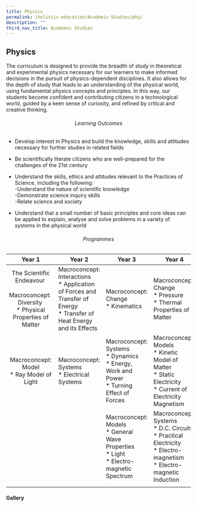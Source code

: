```yaml
---
title: Physics
permalink: /holistic-education/Academic-Studies/phy/
description: ""
third_nav_title: Academic Studies
---
```

## Physics

The curriculum is designed to provide the breadth of study in theoretical and experimental physics necessary for our learners to make informed decisions in the pursuit of physics-dependent disciplines. It also allows for the depth of study that leads to an understanding of the physical world, using fundamental physics concepts and principles. In this way, our students become confident and contributing citizens in a technological world, guided by a keen sense of curiosity, and refined by critical and creative thinking.

###### <center>Learning Outcomes</center>

*   Develop interest in Physics and build the knowledge, skills and attitudes necessary for further studies in related fields 
*   Be scientifically literate citizens who are well-prepared for the challenges of the 21st century 
*   Understand the skills, ethics and attitudes relevant to the Practices of Science, including the following: <br>-Understand the nature of scientific knowledge <br>-Demonstrate science inquiry skills <br>-Relate science and society 

*   Understand that a small number of basic principles and core ideas can be applied to explain, analyse and solve problems in a variety of systems in the physical world

###### <center>Programmes</center>

| **Year 1**  | **Year 2**  | **Year 3**  | **Year 4**  |
|:-:|---|---|---|
| The Scientific Endeavour <br><br>Macroconcept: <br>Diversity <br>*   Physical Properties of Matter  | Macroconcept:  <br>Interactions  <br>*   Application of Forces and Transfer of Energy <br>*   Transfer of Heat Energy and its Effects  | Macroconcept:  <br>Change  <br>*   Kinematics  | Macroconcept:  <br>Change  <br>*   Pressure <br>*   Thermal Properties of Matter  |
| Macroconcept:  <br>Model  <br>*   Ray Model of Light  | Macroconcept:  <br>Systems  <br>*   Electrical Systems  | Macroconcept:  <br>Systems  <br>*   Dynamics <br>*   Energy, Work and Power<br>*   Turning Effect of Forces  | Macroconcept:  <br>Models  <br>*   Kinetic Model of Matter <br>*   Static Electricity <br>*   Current of Electricity Magnetism  |
|   |   | Macroconcept:  <br>Models  <br>*   General Wave Properties <br>*   Light <br>*   Electro-magnetic Spectrum  | Macroconcept:  <br>Systems  <br>*   D.C. Circuits <br>*   Practical Electricity <br>*   Electro-magnetism <br>*   Electro-magnetic Induction  |
|   |   |   |   |

#### Gallery

